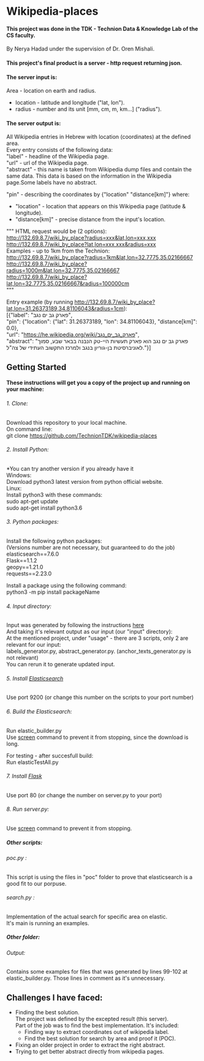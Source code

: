 # Wikipedia-places  
#### This project was done in the TDK - Technion Data & Knowledge Lab of the CS faculty.  
By Nerya Hadad under the supervision of Dr. Oren Mishali.  
  
#### This project's final product is a server - http request returning json.  
  
#### The server input is:  
Area - location on earth and radius.  
  * location - latitude and longitude ("lat, lon").  
  * radius - number and its unit [mm, cm, m, km...] ("radius").  
  
#### The server output is:  
All Wikipedia entries in Hebrew with location (coordinates) at the defined area.  
Every entry consists of the following data:  
"label" - headline of the Wikipedia page.  
"url" - url of the Wikipedia page.  
"abstract" - this name is taken from Wikipedia dump files and contain the same data. This data is based on the information in the Wikipedia page.Some labels have no abstract.  
  
"pin" - describing the coordinates by {"location" "distance[km]"} where:
  * "location" - location that appears on this Wikipedia page (latitude & longitude).  
  * "distance[km]" - precise distance from the input's location.  

  
""" HTML request would be (2 options):  
http://132.69.8.7/wiki_by_place?radius=xxx&lat,lon=xxx,xxx  
http://132.69.8.7/wiki_by_place?lat,lon=xxx,xxx&radius=xxx  
Examples - up to 1km from the Technion:  
http://132.69.8.7/wiki_by_place?radius=1km&lat,lon=32.7775,35.02166667  
http://132.69.8.7/wiki_by_place?radius=1000m&lat,lon=32.7775,35.02166667  
http://132.69.8.7/wiki_by_place?lat,lon=32.7775,35.02166667&radius=100000cm  
"""
    
    
Entry example (by running http://132.69.8.7/wiki_by_place?lat,lon=31.26373189,34.81106043&radius=1cm):  
[{"label": "פארק גב ים נגב",  
 "pin": {"location": {"lat": 31.26373189, "lon": 34.81106043}, "distance[km]": 0.0},  
 "url": "https://he.wikipedia.org/wiki/פארק_גב_ים_נגב",  
 "abstract": "פארק גב ים נגב הוא פארק תעשיות היי-טק הנבנה בבאר שבע, סמוך לאוניברסיטת בן-גוריון בנגב ולמרכז התקשוב העתידי של צה\"ל."}]  

  
  
## Getting Started

#### These instructions will get you a copy of the project up and running on your machine:

###### 1. Clone:  
Download this repository to your local machine.  
On command line:  
	git clone https://github.com/TechnionTDK/wikipedia-places  
###### 2. Install Python:  
*You can try another version if you already have it  
Windows:  
Download python3 latest version from python official website.  
Linux:  
Install python3 with these commands:  
	sudo apt-get update  
	sudo apt-get install python3.6  
	
###### 3. Python packages:  
Install the following python packages:  
(Versions number are not necessary, but guaranteed to do the job)  
elasticsearch==7.6.0  
Flask==1.1.2  
geopy==1.21.0  
requests==2.23.0  
  
Install a package using the following command:  
	python3 -m pip install packageName  
	
###### 4. Input directory:  
Input was generated by following the instructions [here](https://github.com/TechnionTDK/dbpedia-hebrew)  
And taking it's relevant output as our input (our "input" directory):  
At the mentioned project, under "usage" - there are 3 scripts, only 2 are relevant for our input:  
labels_generator.py, abstract_generator.py. (anchor_texts_generator.py is not relevant)  
You can rerun it to generate updated input.  

###### 5. Install [Elasticsearch](https://github.com/TechnionTDK/project-guidelines/wiki/ElasticSearch)  
Use port 9200 (or change this number on the scripts to your port number)  

###### 6. Build the Elasticsearch:  
Run elastic_builder.py  
Use [screen](https://github.com/TechnionTDK/project-guidelines/wiki/HowTo#how-to-execute-a-long-running-process-on-linux) command to prevent it from stopping, since the download is long.  
  
For testing - after succesfull build:  
Run elasticTestAll.py  

###### 7. Install [Flask](https://github.com/TechnionTDK/project-guidelines/wiki/ExecuteFlaskAppOnLinux)  
Use port 80 (or change the number on server.py to your port)  

###### 8. Run server.py:  
Use [screen](https://github.com/TechnionTDK/project-guidelines/wiki/HowTo#how-to-execute-a-long-running-process-on-linux) command to prevent it from stopping.  
  
  
  
  
##### Other scripts:  
###### poc.py :  
This script is using the files in "poc" folder to prove that elasticsearch is a good fit to our porpuse.

###### search.py :  
Implementation of the actual search for specific area on elastic.  
It's main is running an examples.  
  
##### Other folder:  
###### Output:  
Contains some examples for files that was generated by lines 99-102 at elastic_builder.py. Those lines in comment as it's unnecessary.  
  
    

## Challenges I have faced:  
  * Finding the best solution.  
  The project was defined by the excepted result (this server).  
  Part of the job was to find the best implementation. It's included:  
	  * Finding way to extract coordinates out of wikipedia label.  
	  * Find the best solution for search by area and proof it (POC).  
  * Fixing an older project in order to extract the right abstract.  
  * Trying to get better abstract directly from wikipedia pages.  
  